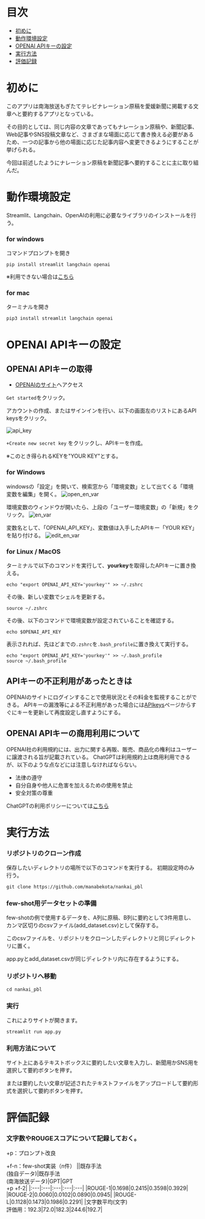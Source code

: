 # 目次

- [初めに](#初めに)
- [動作環境設定](#動作環境設定)
- [OPENAI APIキーの設定](#openai-apiキーの設定)
- [実行方法](#実行方法)
- [評価記録](#評価記録)

# 初めに

このアプリは南海放送もぎたてテレビナレーション原稿を愛媛新聞に掲載する文章へと要約するアプリとなっている。

その目的としては、同じ内容の文章であってもナレーション原稿や、新聞記事、Web記事やSNS投稿文章など、さまざまな場面に応じて書き換える必要があるため、一つの記事から他の場面に応じた記事内容へ変更できるようにすることが挙げられる。

今回は前述したようにナレーション原稿を新聞記事へ要約することに主に取り組んだ。

# 動作環境設定

Streamlit、Langchain、OpenAIの利用に必要なライブラリのインストールを行う。

### for windows
コマンドプロンプトを開き
```
pip install streamlit langchain openai
```
※利用できない場合は[こちら](https://qiita.com/celeron5576/items/9ba3588a97fea46c6946)

### for mac
ターミナルを開き
```
pip3 install streamlit langchain openai
```

# OPENAI APIキーの設定

## OPENAI APIキーの取得
- [OPENAIのサイト](https://openai.com/product)へアクセス

```Get started```をクリック。

アカウントの作成、またはサインインを行い、以下の画面左のリストにあるAPI keysをクリック。

![api_key](https://github.com/manabekota/nankai_pbl/blob/main/.image_dir/api_key.png)

```+Create new secret key``` をクリックし、APIキーを作成。

※このとき得られるKEYを"YOUR KEY"とする。

### for Windows
windowsの「設定」を開いて、検索窓から「環境変数」として出てくる「環境変数を編集」を開く。
![open_en_var](https://github.com/manabekota/nankai_pbl/blob/main/.image_dir/open_en_var.png)

環境変数のウィンドウが開いたら、上段の「ユーザー環境変数」の「新規」をクリック。
![en_var](https://github.com/manabekota/nankai_pbl/blob/main/.image_dir/en_var.png)

変数名として、「OPENAI_API_KEY」、変数値は入手したAPIキー「YOUR KEY」を貼り付ける。
![edit_en_var](https://github.com/manabekota/nankai_pbl/blob/main/.image_dir/edit_en_var.png)

### for Linux / MacOS
ターミナルで以下のコマンドを実行して、**yourkey**を取得したAPIキーに置き換える。
```
echo "export OPENAI_API_KEY='yourkey'" >> ~/.zshrc
```

その後、新しい変数でシェルを更新する。
```
source ~/.zshrc
```

その後、以下のコマンドで環境変数が設定されていることを確認する。
```
echo $OPENAI_API_KEY
```

表示されれば、先ほどまでの```.zshrc```を```.bash_profile```に置き換えて実行する。
```
echo "export OPENAI_API_KEY='yourkey'" >> ~/.bash_profile
source ~/.bash_profile
```

## APIキーの不正利用があったときは
OPENAIのサイトにログインすることで使用状況とその料金を監視することができる。
APIキーの漏洩等による不正利用があった場合には[APIkeys](https://platform.openai.com/account/api-keys)ページからすぐにキーを更新して再度設定し直すようにする。

## OPENAI APIキーの商用利用について
OPENAI社の利用規約には、出力に関する再販、販売、商品化の権利はユーザーに譲渡される旨が記載されている。
ChatGPTは利用規約上は商用利用できるが、以下のような点などには注意しなければならない。
- 法律の遵守
- 自分自身や他人に危害を加えるための使用を禁止
- 安全対策の尊重

ChatGPTの利用ポリシーについては[こちら](https://openai.com/policies/usage-policies)

# 実行方法

### リポジトリのクローン作成
保存したいディレクトリの場所で以下のコマンドを実行する。
初期設定時のみ行う。
```
git clone https://github.com/manabekota/nankai_pbl
```

### few-shot用データセットの準備
few-shotの例で使用するデータを、A列に原稿、B列に要約として3件用意し、カンマ区切りのcsvファイル(add_dataset.csv)として保存する。

このcsvファイルを、リポジトリをクローンしたディレクトリと同じディレクトリに置く。

app.pyとadd_dataset.csvが同じディレクトリ内に存在するようにする。

### リポジトリへ移動
```
cd nankai_pbl
```

### 実行
これによりサイトが開きます。
```
streamlit run app.py
```

### 利用方法について
サイト上にあるテキストボックスに要約したい文章を入力し、新聞用かSNS用を選択して要約ボタンを押す。

または要約したい文章が記述されたテキストファイルをアップロードして要約形式を選択して要約ボタンを押す。


# 評価記録

### 文字数やROUGEスコアについて記録しておく。
+p：プロンプト改良

+f-n：few-shot実装（n件）
||既存手法<br>(独自データ)|既存手法<br>(南海放送データ)|GPT|GPT<br>+p +f-2|
|:---|:---|:---|:---|:---|
|ROUGE-1|0.1698|0.2415|0.3598|0.3929|
|ROUGE-2|0.0060|0.0102|0.0890|0.0945|
|ROUGE-L|0.1128|0.1473|0.1986|0.2291|
|文字数平均(文字)<br>評価用：192.3|72.0|182.3|244.6|192.7|
